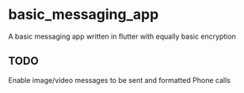 # basic_messaging_app

A basic messaging app written in flutter with equally basic encryption

## TODO

Enable image/video messages to be sent and formatted
Phone calls
